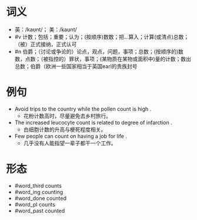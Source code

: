 # 词义
- 英：/kaʊnt/； 美：/kaʊnt/
- #v 计数；包括；重要；认为；(按顺序)数数；把…算入；计算(或清点)总数；（被）正式接纳，正式认可
- #n 伯爵；（讨论或争论的）论点，观点，问题，事项；总数；(按顺序的)数数，点数；（被指控的）罪状，事项；(某物质在某物或面积中)量的计数；数出总数；伯爵（欧洲一些国家相当于英国earl的贵族封号
# 例句
- Avoid trips to the country while the pollen count is high .
	- 花粉计数高时，尽量避免去乡村旅行。
- The increased leucocyte count is related to degree of infarction .
	- 白细胞计数的升高与梗死程度相关。
- Few people can count on having a job for life .
	- 几乎没有人能指望一辈子都干一个工作。
# 形态
- #word_third counts
- #word_ing counting
- #word_done counted
- #word_pl counts
- #word_past counted
